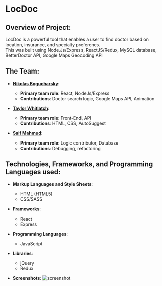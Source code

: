 # LocDoc
## Overview of Project:
LocDoc is a powerful tool that enables a user to find doctor based on location, insurance, and specialty preferenes.  
This was built using Node.Js/Express, ReactJS/Redux, MySQL database, BetterDoctor API, Google Maps Geocoding API

## The Team:
* **[Nikolas Bogucharsky](https://github.com/niktechnopro)**: 
	* **Primary team role**: React, NodeJs/Express 
  	* **Contributions**:  Doctor search logic, Google Maps API, Animation 
  	

* **[Taylor Whitlatch](https://github.com/TaylorWhitlatch)**: 
	* **Primary team role**: Front-End, API
  	* **Contributions**:  HTML, CSS, AutoSuggest 
  	

* **[Saif Mahmud](https://github.com/saiftg)**:
	* **Primary team role**: Logic contributor, Database
  	* **Contributions**:  Debugging, refactoring
  	



## Technologies, Frameworks, and Programming Languages used:
* **Markup Languages and Style Sheets**:
    * HTML (HTML5)
    * CSS/SASS

* **Frameworks**:
    * React
    * Express
       
* **Programming Languages**:
	* JavaScript
    
* **Libraries**:
    * jQuery
    * Redux
* **Screenshots**:
   ![screenshot](/LocDocscreenshot/screenshot.png "project screenshot")
